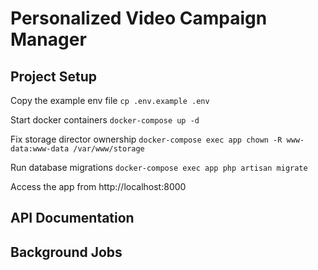 # Personalized Video Campaign Manager

## Project Setup
Copy the example env file
`cp .env.example .env`

Start docker containers
`docker-compose up -d`

Fix storage director ownership
`docker-compose exec app chown -R www-data:www-data /var/www/storage`

Run database migrations
`docker-compose exec app php artisan migrate`

Access the app from http://localhost:8000

## API Documentation

## Background Jobs

